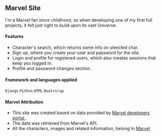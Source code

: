 ## Marvel Site
I'm a Marvel fan since childhood, so when developing one of my first full projects, it felt just right to build upon its vast Universe.

#### Features
- Character's search, which returns some info on sleected char.
- Sign up, where you create your user and password for the site.
- Login and profile for registered users, which also creates sessions that keep you logged in.
- Profile and password changes section.

#### Framework and languages applied
`Django` `Python` `HTML` `Bootstrap`

#### Marvel Attribution
- This site was created based on data provided by [Marvel developers portal ](https://developer.marvel.com/).
- The data was retrieved from Marvel's API.
- All the characters, images and related information, belong to [Marvel](https://www.marvel.com/)
